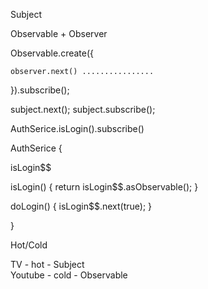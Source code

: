 Subject

Observable + Observer



Observable.create({

    observer.next() ................

}).subscribe();


subject.next();
subject.subscribe();


AuthSerice.isLogin().subscribe()


AuthSerice {

  isLogin$$

  isLogin() {
    return isLogin$$.asObservable();
  }

  doLogin() {
    isLogin$$.next(true);
  }

}



Hot/Cold


TV      - hot    - Subject     
Youtube - cold   - Observable


